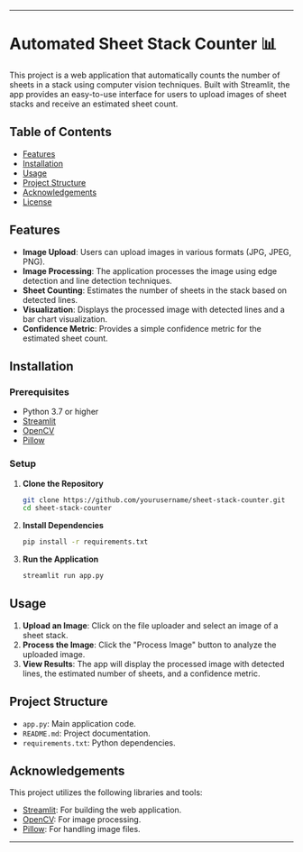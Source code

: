 

---

# Automated Sheet Stack Counter 📊

This project is a web application that automatically counts the number of sheets in a stack using computer vision techniques. Built with Streamlit, the app provides an easy-to-use interface for users to upload images of sheet stacks and receive an estimated sheet count.

## Table of Contents
- [Features](#features)
- [Installation](#installation)
- [Usage](#usage)
- [Project Structure](#project-structure)
- [Acknowledgements](#acknowledgements)
- [License](#license)

## Features
- **Image Upload**: Users can upload images in various formats (JPG, JPEG, PNG).
- **Image Processing**: The application processes the image using edge detection and line detection techniques.
- **Sheet Counting**: Estimates the number of sheets in the stack based on detected lines.
- **Visualization**: Displays the processed image with detected lines and a bar chart visualization.
- **Confidence Metric**: Provides a simple confidence metric for the estimated sheet count.

## Installation

### Prerequisites
- Python 3.7 or higher
- [Streamlit](https://streamlit.io)
- [OpenCV](https://opencv.org)
- [Pillow](https://python-pillow.org)

### Setup

1. **Clone the Repository**
   ```bash
   git clone https://github.com/yourusername/sheet-stack-counter.git
   cd sheet-stack-counter
   ```

2. **Install Dependencies**
   ```bash
   pip install -r requirements.txt
   ```

3. **Run the Application**
   ```bash
   streamlit run app.py
   ```

## Usage

1. **Upload an Image**: Click on the file uploader and select an image of a sheet stack.
2. **Process the Image**: Click the "Process Image" button to analyze the uploaded image.
3. **View Results**: The app will display the processed image with detected lines, the estimated number of sheets, and a confidence metric.

## Project Structure

- `app.py`: Main application code.
- `README.md`: Project documentation.
- `requirements.txt`: Python dependencies.

## Acknowledgements

This project utilizes the following libraries and tools:

- [Streamlit](https://streamlit.io): For building the web application.
- [OpenCV](https://opencv.org): For image processing.
- [Pillow](https://python-pillow.org): For handling image files.


---
